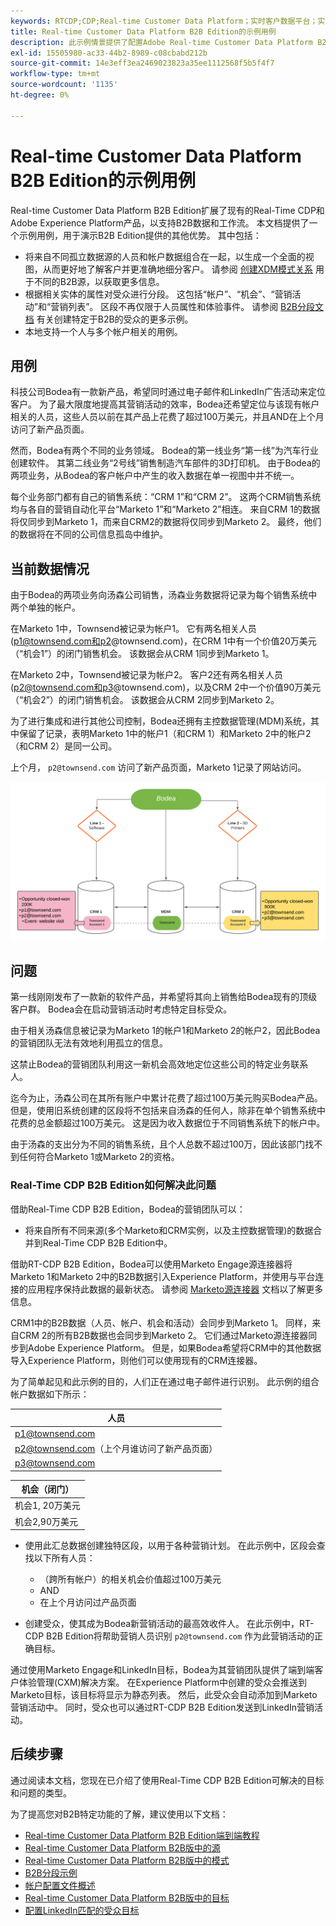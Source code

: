 ```yaml
---
keywords: RTCDP;CDP;Real-time Customer Data Platform；实时客户数据平台；实时CDP;RTCDP
title: Real-time Customer Data Platform B2B Edition的示例用例
description: 此示例情景提供了配置Adobe Real-time Customer Data Platform B2B Edition实施的示例。
exl-id: 15505980-ac33-44b2-8989-c08cbabd212b
source-git-commit: 14e3eff3ea2469023823a35ee1112568f5b5f4f7
workflow-type: tm+mt
source-wordcount: '1135'
ht-degree: 0%

---
```


# Real-time Customer Data Platform B2B Edition的示例用例

Real-time Customer Data Platform B2B Edition扩展了现有的Real-Time CDP和Adobe Experience Platform产品，以支持B2B数据和工作流。 本文档提供了一个示例用例，用于演示B2B Edition提供的其他优势。 其中包括：

- 将来自不同孤立数据源的人员和帐户数据组合在一起，以生成一个全面的视图，从而更好地了解客户并更准确地细分客户。 请参阅 [创建XDM模式关系](./schemas/b2b.md) 用于不同的B2B源，以获取更多信息。
- 根据相关实体的属性对受众进行分段。 这包括“帐户”、“机会”、“营销活动”和“营销列表”。 区段不再仅限于人员属性和体验事件。 请参阅 [B2B分段文档](./segmentation/b2b.md) 有关创建特定于B2B的受众的更多示例。
- 本地支持一个人与多个帐户相关的用例。

## 用例

科技公司Bodea有一款新产品，希望同时通过电子邮件和LinkedIn广告活动来定位客户。 为了最大限度地提高其营销活动的效率，Bodea还希望定位与该现有帐户相关的人员，这些人员以前在其产品上花费了超过100万美元，并且AND在上个月访问了新产品页面。

然而，Bodea有两个不同的业务领域。 Bodea的第一线业务“第一线”为汽车行业创建软件。 其第二线业务“2号线”销售制造汽车部件的3D打印机。 由于Bodea的两项业务，从Bodea的客户帐户中产生的收入数据在单一视图中并不统一。

每个业务部门都有自己的销售系统：“CRM 1”和“CRM 2”。 这两个CRM销售系统均与各自的营销自动化平台“Marketo 1”和“Marketo 2”相连。 来自CRM 1的数据将仅同步到Marketo 1，而来自CRM2的数据将仅同步到Marketo 2。 最终，他们的数据将在不同的公司信息孤岛中维护。

## 当前数据情况

由于Bodea的两项业务向汤森公司销售，汤森业务数据将记录为每个销售系统中两个单独的帐户。

在Marketo 1中，Townsend被记录为帐户1。 它有两名相关人员(p1@townsend.com和p2@townsend.com)，在CRM 1中有一个价值20万美元（“机会1”）的闭门销售机会。 该数据会从CRM 1同步到Marketo 1。

在Marketo 2中，Townsend被记录为帐户2。 客户2还有两名相关人员(p2@townsend.com和p3@townsend.com)，以及CRM 2中一个价值90万美元（“机会2”）的闭门销售机会。 该数据会从CRM 2同步到Marketo 2。

为了进行集成和进行其他公司控制，Bodea还拥有主控数据管理(MDM)系统，其中保留了记录，表明Marketo 1中的帐户1（和CRM 1）和Marketo 2中的帐户2（和CRM 2）是同一公司。

上个月， `p2@townsend.com` 访问了新产品页面，Marketo 1记录了网站访问。

![帐户信息图](./assets/account-info.png)

## 问题

第一线刚刚发布了一款新的软件产品，并希望将其向上销售给Bodea现有的顶级客户群。 Bodea会在启动营销活动时考虑特定目标受众。

由于相关汤森信息被记录为Marketo 1的帐户1和Marketo 2的帐户2，因此Bodea的营销团队无法有效地利用孤立的信息。

这禁止Bodea的营销团队利用这一新机会高效地定位这些公司的特定业务联系人。

迄今为止，汤森公司在其所有账户中累计花费了超过100万美元购买Bodea产品。 但是，使用旧系统创建的区段将不包括来自汤森的任何人，除非在单个销售系统中花费的总金额超过100万美元。 这是因为收入数据位于不同销售系统下的帐户中。

由于汤森的支出分为不同的销售系统，且个人总数不超过100万，因此该部门找不到任何符合Marketo 1或Marketo 2的资格。

### Real-Time CDP B2B Edition如何解决此问题

借助Real-Time CDP B2B Edition，Bodea的营销团队可以：

- 将来自所有不同来源(多个Marketo和CRM实例，以及主控数据管理)的数据合并到Real-Time CDP B2B Edition中。

借助RT-CDP B2B Edition，Bodea可以使用Marketo Engage源连接器将Marketo 1和Marketo 2中的B2B数据引入Experience Platform，并使用与平台连接的应用程序保持此数据的最新状态。 请参阅 [Marketo源连接器](../sources/connectors/adobe-applications/marketo/marketo.md) 文档以了解更多信息。

CRM1中的B2B数据（人员、帐户、机会和活动）会同步到Marketo 1。 同样，来自CRM 2的所有B2B数据也会同步到Marketo 2。 它们通过Marketo源连接器同步到Adobe Experience Platform。 但是，如果Bodea希望将CRM中的其他数据导入Experience Platform，则他们可以使用现有的CRM连接器。

为了简单起见和此示例的目的，人们正在通过电子邮件进行识别。 此示例的组合帐户数据如下所示：

| 人员 |
|---|
| p1@townsend.com |
| p2@townsend.com（上个月谁访问了新产品页面） |
| p3@townsend.com |

| 机会（闭门） |
|---|
| 机会1, 20万美元 |
| 机会2,90万美元 |

- 使用此汇总数据创建独特区段，以用于各种营销计划。 在此示例中，区段会查找以下所有人员：

   - （跨所有帐户）的相关机会价值超过100万美元
   - AND
   - 在上个月访问过产品页面

- 创建受众，使其成为Bodea新营销活动的最高效收件人。 在此示例中，RT-CDP B2B Edition将帮助营销人员识别 `p2@townsend.com` 作为此营销活动的正确目标。

通过使用Marketo Engage和LinkedIn目标，Bodea为其营销团队提供了端到端客户体验管理(CXM)解决方案。 在Experience Platform中创建的受众会推送到Marketo目标，该目标将显示为静态列表。 然后，此受众会自动添加到Marketo营销活动中。 同时，受众也可以通过RT-CDP B2B Edition发送到LinkedIn营销活动。

## 后续步骤

通过阅读本文档，您现在已介绍了使用Real-Time CDP B2B Edition可解决的目标和问题的类型。

为了提高您对B2B特定功能的了解，建议使用以下文档：

- [Real-time Customer Data Platform B2B Edition端到端教程](./b2b-tutorial.md)
- [Real-time Customer Data Platform B2B版中的源](./sources/b2b.md)
- [Real-time Customer Data Platform B2B版中的模式](./schemas/b2b.md)
- [B2B分段示例](./segmentation/b2b.md)
- [帐户配置文件概述](./accounts/account-profile-overview.md)
- [Real-time Customer Data Platform B2B版中的目标](./destinations/b2b.md)
- [配置LinkedIn匹配的受众目标](../destinations/catalog/social/linkedin.md)

